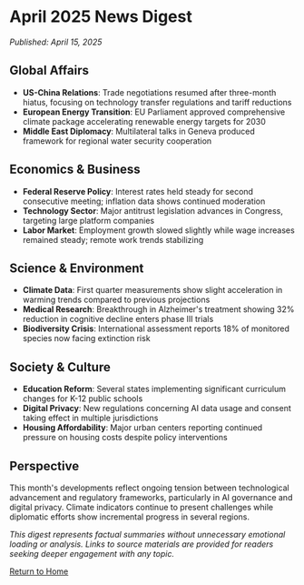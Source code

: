 # April 2025 News Digest

*Published: April 15, 2025*

## Global Affairs

- **US-China Relations**: Trade negotiations resumed after three-month hiatus, focusing on technology transfer regulations and tariff reductions
- **European Energy Transition**: EU Parliament approved comprehensive climate package accelerating renewable energy targets for 2030
- **Middle East Diplomacy**: Multilateral talks in Geneva produced framework for regional water security cooperation

## Economics & Business

- **Federal Reserve Policy**: Interest rates held steady for second consecutive meeting; inflation data shows continued moderation
- **Technology Sector**: Major antitrust legislation advances in Congress, targeting large platform companies
- **Labor Market**: Employment growth slowed slightly while wage increases remained steady; remote work trends stabilizing

## Science & Environment

- **Climate Data**: First quarter measurements show slight acceleration in warming trends compared to previous projections
- **Medical Research**: Breakthrough in Alzheimer's treatment showing 32% reduction in cognitive decline enters phase III trials
- **Biodiversity Crisis**: International assessment reports 18% of monitored species now facing extinction risk

## Society & Culture

- **Education Reform**: Several states implementing significant curriculum changes for K-12 public schools
- **Digital Privacy**: New regulations concerning AI data usage and consent taking effect in multiple jurisdictions
- **Housing Affordability**: Major urban centers reporting continued pressure on housing costs despite policy interventions

## Perspective

This month's developments reflect ongoing tension between technological advancement and regulatory frameworks, particularly in AI governance and digital privacy. Climate indicators continue to present challenges while diplomatic efforts show incremental progress in several regions.

*This digest represents factual summaries without unnecessary emotional loading or analysis. Links to source materials are provided for readers seeking deeper engagement with any topic.*

[Return to Home](../README.md)
